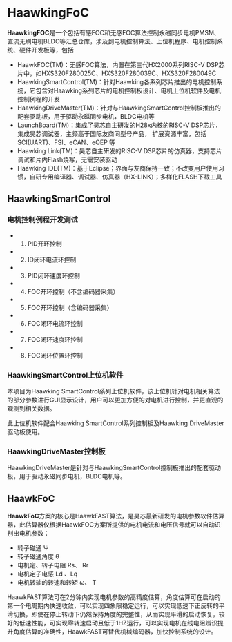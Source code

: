 # HaawkingFoC

**HaawkingFOC**是一个包括有感FOC和无感FOC算法控制永磁同步电机PMSM、直流无刷电机BLDC等汇总仓库，涉及到电机控制算法、上位机程序、电机控制系统、硬件开发板等，包括
  - HaawkFOC(TM)：无感FOC算法，内置在第三代HX2000系列RISC-V DSP芯片中，如HXS320F280025C、HXS320F280039C、HXS320F280049C
  - HaawkingSmartControl(TM)：针对Haawking各系列芯片推出的电机控制系统，它包含对Haawking系列芯片的电机控制板设计、电机上位机软件及电机控制例程的开发
  - HaawkingDriveMaster(TM)：针对与HaawkingSmartControl控制板推出的配套驱动板，用于驱动永磁同步电机，BLDC电机等
  - LaunchBoard(TM)：集成了昊芯自主研发的H28x内核的RISC-V DSP芯片，集成昊芯调试器，主频高于国际友商同型号产品， 扩展资源丰富，包括SCI(UART)、FSI、eCAN、eQEP 等
  - Haawking Link(TM)：昊芯自主研发的RISC-V DSP芯片的仿真器，支持芯片调试和片内Flash烧写，无需安装驱动
  - Haawking IDE(TM)：基于Eclipse；界面与友商保持一致；不改变用户使用习惯，自研专用编译器、调试器、仿真器（HX-LINK）；多样化FLASH下载工具

## HaawkingSmartControl
### 电机控制例程开发测试
  - 1. PID开环控制
  - 2. ID闭环电流环控制
  - 3. PID闭环速度环控制
  - 4. FOC开环控制（不含编码器采集）
  - 5. FOC开环控制（含编码器采集）
  - 6. FOC闭环电流环控制
  - 7. FOC闭环速度环控制
  - 8. FOC闭环位置环控制

### HaawkingSmartControl上位机软件
本项目为Haawking SmartControl系列上位机软件，该上位机针对电机相关算法的部分参数进行GUI显示设计，用户可以更加方便的对电机进行控制，并更直观的观测到相关数据。

此上位机软件配合Haawking SmartControl系列控制板及Haawking DriveMaster驱动板使用。


### HaawkingDriveMaster控制板
HaawkingDriveMaster是针对与HaawkingSmartControl控制板推出的配套驱动板，用于驱动永磁同步电机，BLDC电机等。


## HaawkFoC
**HaawkFoC**方案的核心是HaawkFAST算法，是昊芯最新研发的电机参数软件估算器，此估算器仅根据HaawkFOC方案所提供的电机电流和电压信号就可以自动识别出电机参数： 
 - 转子磁通 Ψ
 - 转子磁通角度 θ
 - 电机定、转子电阻 Rs、 Rr
 - 电机定子电感 Ld 、Lq
 - 电机转轴的转速和转矩 ω、 T

HaawkFAST算法可在2分钟内实现电机参数的高精度估算，角度估算可在启动的第一个电周期内快速收敛，可以实现四象限稳定运行，可以实现低速下正反转的平滑切换，即使在停止转动下仍然保持角度的完整性，从而实现平滑的启动恢复，较好的低速性能，可实现零转速启动且低于1HZ运行，可以实现电机在线电阻辨识提升角度估算的准确性，HaawkFAST可替代机械编码器，加快控制系统的设计。


